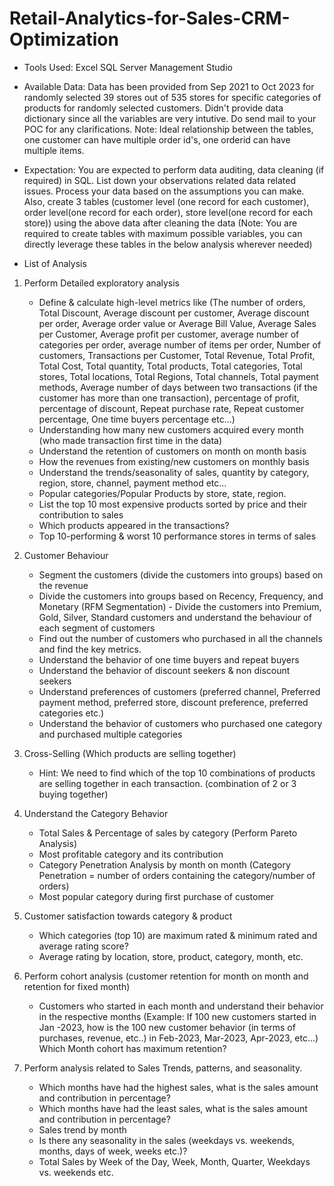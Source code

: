 # Retail-Analytics-for-Sales-CRM-Optimization

- Tools Used: Excel
        SQL Server Management Studio
- Available Data: 
Data has been provided from Sep 2021 to Oct 2023 for randomly selected 39 stores out of 535 stores for specific categories of products for randomly selected customers. Didn't provide data dictionary since all the variables are very intutive. Do send mail to your POC for any clarifications.
Note: Ideal relationship between the tables, one customer can have multiple order id's, one orderid can have multiple items.

- Expectation: 
You are expected to perform data auditing, data cleaning (if required) in SQL. List down your observations related data related issues. Process your data based on the assumptions you can make.
Also, create 3 tables (customer level (one record for each customer), order level(one record for each order), store level(one record for each store)) using the above data after cleaning the data (Note: You are required to create tables with maximum possible variables, you can directly leverage these tables in the below analysis wherever needed)

- List of Analysis
1. Perform Detailed exploratory analysis
   - Define & calculate high-level metrics like (The number of orders, Total Discount, Average discount per customer, Average discount per order, Average order value or Average Bill Value, Average Sales per Customer, Average profit per customer, average number of categories per order, average number of items per order, Number of customers, Transactions per Customer, Total Revenue, Total Profit,  Total Cost, Total quantity, Total products, Total categories, Total stores, Total locations, Total Regions, Total channels, Total payment methods, Average number of days between two transactions (if the customer has more than one transaction), percentage of profit, percentage of discount, Repeat purchase rate, Repeat customer percentage, One time buyers percentage etc…)
   - Understanding how many new customers acquired every month (who made transaction first time in the data)
   - Understand the retention of customers on month on month basis
   - How the revenues from existing/new customers on monthly basis
   - Understand the trends/seasonality of sales, quantity by category, region, store, channel, payment method etc…
   - Popular categories/Popular Products by store, state, region.
   - List the top 10 most expensive products sorted by price and their contribution to sales
   - Which products appeared in the transactions?
   - Top 10-performing & worst 10 performance stores in terms of sales

2. Customer Behaviour
   - Segment the customers (divide the customers into groups) based on the revenue
   - Divide the customers into groups based on Recency, Frequency, and Monetary (RFM Segmentation) -  Divide the customers into Premium, Gold, Silver, Standard customers and understand the behaviour of each segment of customers
   - Find out the number of customers who purchased in all the channels and find the key metrics.
   - Understand the behavior of one time buyers and repeat buyers
   - Understand the behavior of discount seekers & non discount seekers
   - Understand preferences of customers (preferred channel, Preferred payment method, preferred store, discount preference, preferred categories etc.)
   - Understand the behavior of customers who purchased one category and purchased multiple categories

3. Cross-Selling (Which products are selling together)
   - Hint: We need to find which of the top 10 combinations of products are selling together in each transaction.  (combination of 2 or 3 buying together)

4. Understand the Category Behavior
   - Total Sales & Percentage of sales by category (Perform Pareto Analysis)
   - Most profitable category and its contribution
   - Category Penetration Analysis by month on month (Category Penetration = number of orders containing the category/number of orders)
   - Most popular category during first purchase of customer

5. Customer satisfaction towards category & product
   - Which categories (top 10) are maximum rated & minimum rated and average rating score?
   - Average rating by location, store, product, category, month, etc.

6. Perform cohort analysis (customer retention for month on month and retention for fixed month)
   - Customers who started in each month and understand their behavior in the respective months 
(Example: If 100 new customers started in Jan -2023, how is the 100 new customer behavior (in terms of purchases, revenue, etc..) in Feb-2023, Mar-2023, Apr-2023, etc...)
Which Month cohort has maximum retention?

7. Perform analysis related to Sales Trends, patterns, and seasonality.
   - Which months have had the highest sales, what is the sales amount and contribution in percentage?
   - Which months have had the least sales, what is the sales amount and contribution in percentage?
   - Sales trend by month
   - Is there any seasonality in the sales (weekdays vs. weekends, months, days of week, weeks etc.)?
   - Total Sales by Week of the Day, Week, Month, Quarter, Weekdays vs. weekends etc.
